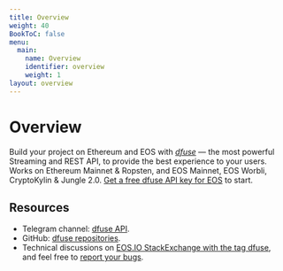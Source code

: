 ```yaml
---
title: Overview
weight: 40
BookToC: false
menu:
  main:
    name: Overview
    identifier: overview
    weight: 1 
layout: overview
---
```



# Overview

Build your project on Ethereum and EOS with _[dfuse](https://www.dfuse.io "dfuse — WebSocket and REST API")_ — the most powerful Streaming and REST API, to provide the best experience to your users. Works on Ethereum Mainnet & Ropsten, and EOS Mainnet, EOS Worbli, CryptoKylin & Jungle 2.0. [Get a free dfuse API key for EOS](https://app.dfuse.io/ "Get a free dfuse API key") to start.</span>

## Resources

- Telegram channel: <a href="https://t.me/dfuseAPI" target="_blank" title="dfuse API Telegram channel">dfuse API</a>.
- GitHub: <a href="https://github.com/dfuse-io" target=" _blank" title="dfuse-io GitHub">dfuse repositories</a>.
- Technical discussions on <a href="https://eosio.stackexchange.com/search?q=dfuse" target="_blank" title="EOS.IO StackExchange - dfuse">EOS.IO StackExchange with the tag dfuse</a>, and&nbsp;feel free to&nbsp;<a href="https://eosio.stackexchange.com/questions/ask?tags=dfuse" target="_blank" title="Report your bugs on StackExchange">report your bugs</a>.
